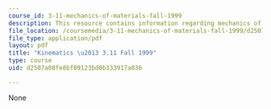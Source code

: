 ```yaml
---
course_id: 3-11-mechanics-of-materials-fall-1999
description: This resource contains information regarding mechanics of materials.
file_location: /coursemedia/3-11-mechanics-of-materials-fall-1999/d2507a08fe8bf09123bd0b333917a036_MIT3_11F99_kin.pdf
file_type: application/pdf
layout: pdf
title: "Kinematics \u2013 3.11 Fall 1999"
type: course
uid: d2507a08fe8bf09123bd0b333917a036

---
```

None